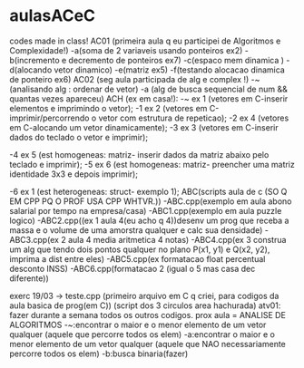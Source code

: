 # aulasACeC
codes made in class!
AC01 (primeira aula q eu participei de Algoritmos e Complexidade!)
 -a(soma de 2 variaveis usando ponteiros ex2)
 -b(incremento e decremento de ponteiros ex7)
 -c(espaco mem dinamica )
 -d(alocando vetor dinamico)
 -e(matriz ex5)
 -f(testando alocacao dinamica de ponteiro ex6)
AC02 (seg aula participada de alg e complex !)
 -~ (analisando alg : ordenar de vetor)
 -a (alg de busca sequencial de num && quantas vezes apareceu)
ACH (ex em casa!):
 -~ ex 1 (vetores em C-inserir elementos e imprimindo o vetor);
 -1 ex 2 (vetores em C-imprimir/percorrendo o vetor com estrutura de repeticao);
 -2 ex 4 (vetores em C-alocando um vetor dinamicamente);
 -3 ex 3 (vetores em C-inserir dados do teclado o vetor e imprimir);

 -4 ex 5 (est homogeneas: matriz- inserir dados da matriz abaixo pelo teclado e imprimir);
 -5 ex 6 (est homogeneas: matriz- preencher uma matriz identidade 3x3 e depois imprimir);

 -6 ex 1 (est heterogeneas: struct- exemplo 1);
ABC(scripts aula de c (SO Q EM CPP PQ O PROF USA CPP WHTVR.))
  -ABC.cpp(exemplo em aula abono salarial por tempo na empresa/casa)
  -ABC1.cpp(exemplo em aula puzzle logico)
  -ABC2.cpp((ex 1 aula 4(eu acho q 4))desenv um prog que receba a massa e o volume de uma amorstra qualquer e calc sua densidade)
  -ABC3.cpp(ex 2 aula 4 media aritmetica 4 notas)
  -ABC4.cpp(ex 3 construa um alg que tendo dois pontos qualquer no plano P(x1, y1) e Q(x2, y2), imprima a dist entre eles)
  -ABC5.cpp(ex formatacao float percentual desconto INSS)
  -ABC6.cpp(formatacao 2 (igual o 5 mas casa dec diferente))

  exerc 19/03 -> 
teste.cpp (primeiro arquivo em C q criei, para codigos da aula basica de prog(em C)) (script dos 3 circulos area hachurada)
atv01: fazer durante a semana todos os outros codigos. prox aula = ANALISE DE ALGORITMOS
  -~:encontrar o maior e o menor elemento de um vetor qualquer (aquele que percorre todos os elem)
  -a:encontrar o maior e o menor elemento de um vetor qualquer (aquele que NAO necessariamente percorre todos os elem)
  -b:busca binaria(fazer)
